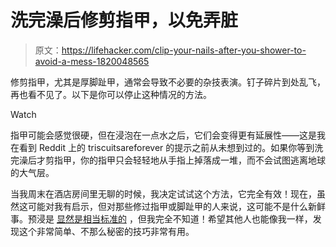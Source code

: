 # 洗完澡后修剪指甲，以免弄脏

> 原文：<https://lifehacker.com/clip-your-nails-after-you-shower-to-avoid-a-mess-1820048565>

修剪指甲，尤其是厚脚趾甲，通常会导致不必要的杂技表演。钉子碎片到处乱飞，再也看不见了。以下是你可以停止这种情况的方法。

Watch

指甲可能会感觉很硬，但在浸泡在一点水之后，它们会变得更有延展性——这是我在看到 Reddit 上的 triscuitsareforever 的提示之前从未想到过的。如果你等到洗完澡后才剪指甲，你的指甲只会轻轻地从手指上掉落成一堆，而不会试图逃离地球的大气层。

当我周末在酒店房间里无聊的时候，我决定试试这个方法，它完全有效！现在，虽然这可能对我有启示，但对那些修过指甲或脚趾甲的人来说，这可能不是什么新鲜事。预浸是 [显然是相当标准的](http://www.nailsmag.com/article/91012/manicure-dilemma-wet-or-dry) ，但我完全不知道！希望其他人也能像我一样，发现这个非常简单、不那么秘密的技巧非常有用。